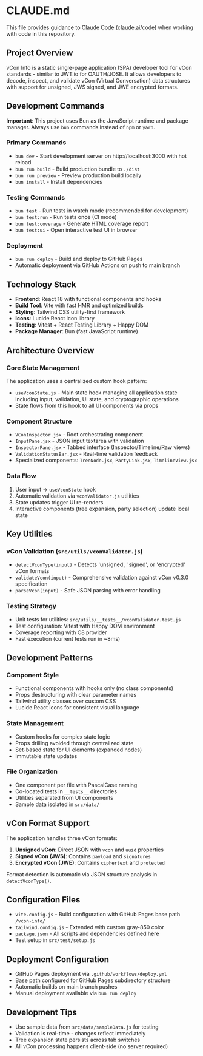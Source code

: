 # CLAUDE.md

This file provides guidance to Claude Code (claude.ai/code) when working with code in this repository.

## Project Overview

vCon Info is a static single-page application (SPA) developer tool for vCon standards - similar to JWT.io for OAUTH/JOSE. It allows developers to decode, inspect, and validate vCon (Virtual Conversation) data structures with support for unsigned, JWS signed, and JWE encrypted formats.

## Development Commands

**Important**: This project uses Bun as the JavaScript runtime and package manager. Always use `bun` commands instead of `npm` or `yarn`.

### Primary Commands
- `bun dev` - Start development server on http://localhost:3000 with hot reload
- `bun run build` - Build production bundle to `./dist`
- `bun run preview` - Preview production build locally
- `bun install` - Install dependencies

### Testing Commands
- `bun test` - Run tests in watch mode (recommended for development)
- `bun test:run` - Run tests once (CI mode)
- `bun test:coverage` - Generate HTML coverage report
- `bun test:ui` - Open interactive test UI in browser

### Deployment
- `bun run deploy` - Build and deploy to GitHub Pages
- Automatic deployment via GitHub Actions on push to main branch

## Technology Stack

- **Frontend**: React 18 with functional components and hooks
- **Build Tool**: Vite with fast HMR and optimized builds
- **Styling**: Tailwind CSS utility-first framework
- **Icons**: Lucide React icon library
- **Testing**: Vitest + React Testing Library + Happy DOM
- **Package Manager**: Bun (fast JavaScript runtime)

## Architecture Overview

### Core State Management
The application uses a centralized custom hook pattern:
- `useVconState.js` - Main state hook managing all application state including input, validation, UI state, and cryptographic operations
- State flows from this hook to all UI components via props

### Component Structure
- `VConInspector.jsx` - Root orchestrating component
- `InputPane.jsx` - JSON input textarea with validation
- `InspectorPane.jsx` - Tabbed interface (Inspector/Timeline/Raw views)
- `ValidationStatusBar.jsx` - Real-time validation feedback
- Specialized components: `TreeNode.jsx`, `PartyLink.jsx`, `TimelineView.jsx`

### Data Flow
1. User input → `useVconState` hook
2. Automatic validation via `vconValidator.js` utilities
3. State updates trigger UI re-renders
4. Interactive components (tree expansion, party selection) update local state

## Key Utilities

### vCon Validation (`src/utils/vconValidator.js`)
- `detectVconType(input)` - Detects 'unsigned', 'signed', or 'encrypted' vCon formats
- `validateVcon(input)` - Comprehensive validation against vCon v0.3.0 specification
- `parseVcon(input)` - Safe JSON parsing with error handling

### Testing Strategy
- Unit tests for utilities: `src/utils/__tests__/vconValidator.test.js`
- Test configuration: Vitest with Happy DOM environment
- Coverage reporting with C8 provider
- Fast execution (current tests run in ~8ms)

## Development Patterns

### Component Style
- Functional components with hooks only (no class components)
- Props destructuring with clear parameter names
- Tailwind utility classes over custom CSS
- Lucide React icons for consistent visual language

### State Management
- Custom hooks for complex state logic
- Props drilling avoided through centralized state
- Set-based state for UI elements (expanded nodes)
- Immutable state updates

### File Organization
- One component per file with PascalCase naming
- Co-located tests in `__tests__` directories
- Utilities separated from UI components
- Sample data isolated in `src/data/`

## vCon Format Support

The application handles three vCon formats:
1. **Unsigned vCon**: Direct JSON with `vcon` and `uuid` properties
2. **Signed vCon (JWS)**: Contains `payload` and `signatures` 
3. **Encrypted vCon (JWE)**: Contains `ciphertext` and `protected`

Format detection is automatic via JSON structure analysis in `detectVconType()`.

## Configuration Files

- `vite.config.js` - Build configuration with GitHub Pages base path `/vcon-info/`
- `tailwind.config.js` - Extended with custom gray-850 color
- `package.json` - All scripts and dependencies defined here
- Test setup in `src/test/setup.js`

## Deployment Configuration

- GitHub Pages deployment via `.github/workflows/deploy.yml`
- Base path configured for GitHub Pages subdirectory structure
- Automatic builds on main branch pushes
- Manual deployment available via `bun run deploy`

## Development Tips

- Use sample data from `src/data/sampleData.js` for testing
- Validation is real-time - changes reflect immediately
- Tree expansion state persists across tab switches
- All vCon processing happens client-side (no server required)